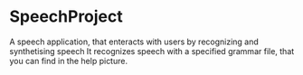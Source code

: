 # SpeechProject
A speech application, that enteracts with users by recognizing and synthetising speech
It recognizes speech with a specified grammar file, that you can find in the help picture.
